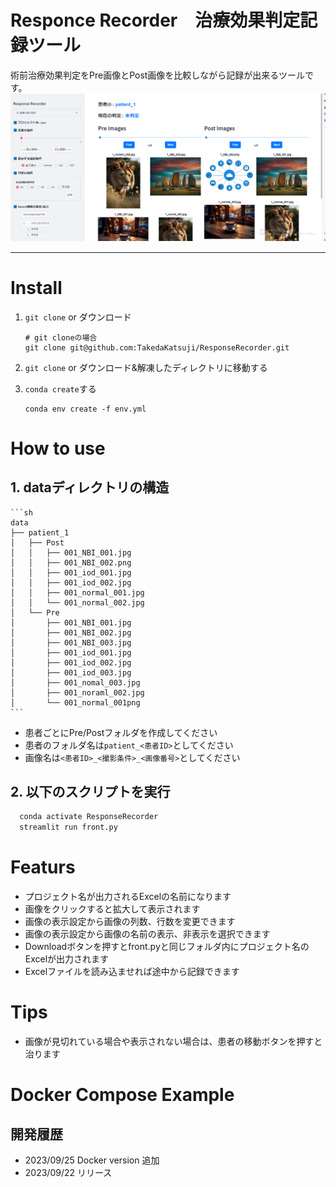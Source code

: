 # Responce Recorder　治療効果判定記録ツール
術前治療効果判定をPre画像とPost画像を比較しながら記録が出来るツールです。
<img src=demo/demo_1.png>　　

----------

# Install
1. `git clone` or ダウンロード

   ```
   # git cloneの場合
   git clone git@github.com:TakedaKatsuji/ResponseRecorder.git
   ```
2. `git clone` or ダウンロード&解凍したディレクトリに移動する
3. `conda create`する

   ```
   conda env create -f env.yml
   ```
# How to use
## 1. dataディレクトリの構造
    ```sh
    data
    ├── patient_1
    │   ├── Post
    │   │   ├── 001_NBI_001.jpg
    │   │   ├── 001_NBI_002.png
    │   │   ├── 001_iod_001.jpg
    │   │   ├── 001_iod_002.jpg
    │   │   ├── 001_normal_001.jpg
    │   │   └── 001_normal_002.jpg
    │   └── Pre
    │       ├── 001_NBI_001.jpg
    │       ├── 001_NBI_002.jpg
    │       ├── 001_NBI_003.jpg
    │       ├── 001_iod_001.jpg
    │       ├── 001_iod_002.jpg
    │       ├── 001_iod_003.jpg
    │       ├── 001_nomal_003.jpg
    │       ├── 001_noraml_002.jpg
    │       └── 001_normal_001png
    ```
* 患者ごとにPre/Postフォルダを作成してください
* 患者のフォルダ名は`patient_<患者ID>`としてください
* 画像名は`<患者ID>_<撮影条件>_<画像番号>`としてください

## 2. 以下のスクリプトを実行
 ```sh
   conda activate ResponseRecorder
   streamlit run front.py
```
# Featurs
- プロジェクト名が出力されるExcelの名前になります
- 画像をクリックすると拡大して表示されます
- 画像の表示設定から画像の列数、行数を変更できます
- 画像の表示設定から画像の名前の表示、非表示を選択できます
- Downloadボタンを押すとfront.pyと同じフォルダ内にプロジェクト名のExcelが出力されます
- Excelファイルを読み込ませれば途中から記録できます

# Tips
- 画像が見切れている場合や表示されない場合は、患者の移動ボタンを押すと治ります

# Docker Compose Example


## 開発履歴
- 2023/09/25 Docker version 追加
- 2023/09/22 リリース